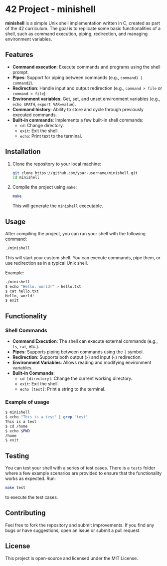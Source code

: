 # 42 Project - minishell

**minishell** is a simple Unix shell implementation written in C, created as part of the 42 curriculum. The goal is to replicate some basic functionalities of a shell, such as command execution, piping, redirection, and managing environment variables.

## Features

- **Command execution**: Execute commands and programs using the shell prompt.
- **Pipes**: Support for piping between commands (e.g., `command1 | command2`).
- **Redirection**: Handle input and output redirection (e.g., `command > file` or `command < file`).
- **Environment variables**: Get, set, and unset environment variables (e.g., `echo $PATH`, `export VAR=value`).
- **Command history**: Ability to store and cycle through previously executed commands.
- **Built-in commands**: Implements a few built-in shell commands:
  - `cd`: Change directory.
  - `exit`: Exit the shell.
  - `echo`: Print text to the terminal.

## Installation

1. Clone the repository to your local machine:
   ```bash
   git clone https://github.com/your-username/minishell.git
   cd minishell
   ```

2. Compile the project using `make`:
   ```bash
   make
   ```

   This will generate the `minishell` executable.

## Usage

After compiling the project, you can run your shell with the following command:

```bash
./minishell
```

This will start your custom shell. You can execute commands, pipe them, or use redirection as in a typical Unix shell.

Example:

```bash
./minishell
$ echo "Hello, world!" > hello.txt
$ cat hello.txt
Hello, world!
$ exit
```

## Functionality

### Shell Commands

- **Command Execution**: The shell can execute external commands (e.g., `ls`, `cat`, etc.).
- **Pipes**: Supports piping between commands using the `|` symbol.
- **Redirection**: Supports both output (`>`) and input (`<`) redirection.
- **Environment Variables**: Allows reading and modifying environment variables.
- **Built-in Commands**:
  - `cd [directory]`: Change the current working directory.
  - `exit`: Exit the shell.
  - `echo [text]`: Print a string to the terminal.

### Example of usage

```bash
$ minishell
$ echo "This is a test" | grep "test"
This is a test
$ cd /home
$ echo $PWD
/home
$ exit
```

## Testing

You can test your shell with a series of test cases. There is a `tests` folder where a few example scenarios are provided to ensure that the functionality works as expected. Run:

```bash
make test
```

to execute the test cases.

## Contributing

Feel free to fork the repository and submit improvements. If you find any bugs or have suggestions, open an issue or submit a pull request.

## License

This project is open-source and licensed under the MIT License.
